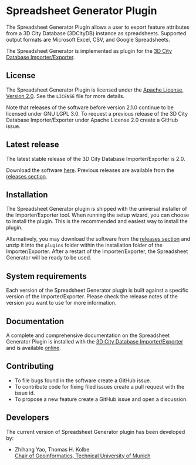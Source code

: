 Spreadsheet Generator Plugin
============================

The Spreadsheet Generator Plugin allows a user to export feature attributes from a 3D City Database (3DCityDB) instance as spreadsheets. Supported output formats are Microsoft Excel, CSV, and Google Spreadsheets. 

The Spreadsheet Generator is implemented as plugin for the [3D City Database Importer/Exporter](https://github.com/3dcitydb/importer-exporter). 

License
-------
The Spreadsheet Generator Plugin is licensed under the [Apache License, Version 2.0](http://www.apache.org/licenses/LICENSE-2.0). See the `LICENSE` file for more details.

Note that releases of the software before version 2.1.0 continue to be licensed under GNU LGPL 3.0. To request a previous release of the 3D City Database Importer/Exporter under Apache License 2.0 create a GitHub issue.

Latest release
--------------
The latest stable release of the 3D City Database Importer/Exporter is 2.0.

Download the software [here](https://github.com/3dcitydb/plugin-spreadsheet-generator/releases/download/v2.0.0/Spreadsheet-Generator-Plugin-v2.0.0.zip). Previous releases are available from the [releases section](https://github.com/3dcitydb/plugin-spreadsheet-generator/releases).

Installation
------------
The Spreadsheet Generator plugin is shipped with the universal installer of the Importer/Exporter tool. When running the setup wizard, you can choose to install the plugin. This is the recommended and easiest way to install the plugin.

Alternatively, you may download the software from the [releases section](https://github.com/3dcitydb/plugin-spreadsheet-generator/releases) and unzip it into the `plugins` folder within the installation folder of the Importer/Exporter. After a restart of the Importer/Exporter, the Spreadsheet Generator will be ready to be used.

System requirements
-------------------
Each version of the Spreadsheet Generator plugin is built against a specific version of the Importer/Exporter. Please check the release notes of the version you want to use for more information. 

Documentation
-------------
A complete and comprehensive documentation on the Spreadsheet Generator Plugin is installed with the [3D City Database Importer/Exporter](https://github.com/3dcitydb/importer-exporter) and is available [online](http://www.3dcitydb.org/3dcitydb/documentation/).

Contributing
------------
* To file bugs found in the software create a GitHub issue.
* To contribute code for fixing filed issues create a pull request with the issue id.
* To propose a new feature create a GitHub issue and open a discussion.

Developers
----------

The current version of Spreadsheet Generator plugin has been developed by: 

* Zhihang Yao, Thomas H. Kolbe 
<br>[Chair of Geoinformatics, Technical University of Munich](https://www.gis.bgu.tum.de/)
